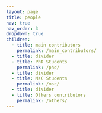 ```yaml
---
layout: page
title: people
nav: true
nav_order: 3
dropdown: true
children:
  - title: main contributors
    permalink: /main_contributors/
  - title: divider
  - title: PhD Students
    permalink: /phd/
  - title: divider
  - title: MsC Students
    permalink: /msc/
  - title: divider
  - title: Others contributors
    permalink: /others/
---
```


